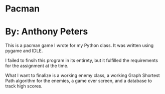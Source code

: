 # Pacman
# By: Anthony Peters

This is a pacman game I wrote for my Python class. It was written using pygame and IDLE.

I failed to finsih this program in its entirety, but it fulfilled the requirements for the assignment at the time.

What I want to finalize is a working enemy class, a working Graph Shortest Path algorithm for the enemies, a game over screen, and a database to track high scores. 

